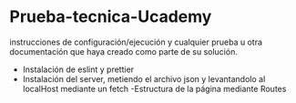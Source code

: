 # Prueba-tecnica-Ucademy

instrucciones de configuración/ejecución y cualquier prueba u otra documentación que haya creado como parte de su solución.

- Instalación de eslint y prettier
- Instalación del server, metiendo el archivo json y levantandolo al localHost mediante un fetch
  -Estructura de la página mediante Routes
